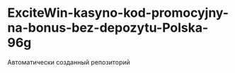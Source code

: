 # ExciteWin-kasyno-kod-promocyjny-na-bonus-bez-depozytu-Polska-96g
Автоматически созданный репозиторий
